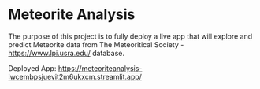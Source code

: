 # Meteorite Analysis

The purpose of this project is to fully deploy a live app that will explore and predict Meteorite data from The Meteoritical Society - https://www.lpi.usra.edu/ database.

Deployed App: https://meteoriteanalysis-iwcembpsjuevit2m6ukxcm.streamlit.app/

